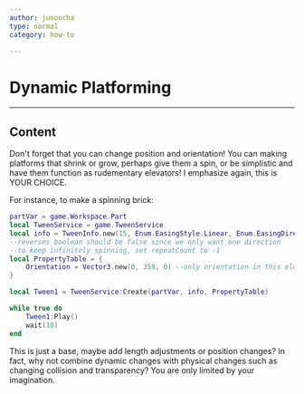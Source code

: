 ```yaml
---
author: junoocha
type: normal
category: how-to

---
```


# Dynamic Platforming

---

## Content

Don't forget that you can change position and orientation! You can making platforms that shrink or grow, perhaps give them a spin, or be simplistic and have them function as rudementary elevators! I emphasize again, this is YOUR CHOICE.

For instance, to make a spinning brick:
```lua
partVar = game.Workspace.Part
local TweenService = game.TweenService 
local info = TweenInfo.new(15, Enum.EasingStyle.Linear, Enum.EasingDirection.Out, -1, false, 0) 
--reverses boolean should be false since we only want one direction
--to keep infinitely spinning, set repeatCount to -1
local PropertyTable = { 
	Orientation = Vector3.new(0, 359, 0) --only orientation in this element, so use vector3
}

local Tween1 = TweenService:Create(partVar, info, PropertyTable)

while true do
	Tween1:Play()
	wait(10) 
end
```
This is just a base, maybe add length adjustments or position changes? In fact, why not combine dynamic changes with physical changes such as changing collision and transparency? You are only limited by your imagination.
